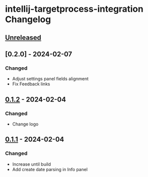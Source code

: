 <!-- Keep a Changelog guide -> https://keepachangelog.com -->

# intellij-targetprocess-integration Changelog

## [Unreleased]

## [0.2.0] - 2024-02-07

### Changed

- Adjust settings panel fields alignment
- Fix Feedback links

## [0.1.2] - 2024-02-04

### Changed

- Change logo

## [0.1.1] - 2024-02-04

### Changed

- Increase until build
- Add create date parsing in Info panel

[Unreleased]: https://github.com/stefanosansone/intellij-targetprocess-integration/compare/v0.1.2...HEAD
[0.1.2]: https://github.com/stefanosansone/intellij-targetprocess-integration/compare/v0.1.1...v0.1.2
[0.1.1]: https://github.com/stefanosansone/intellij-targetprocess-integration/commits/v0.1.1
